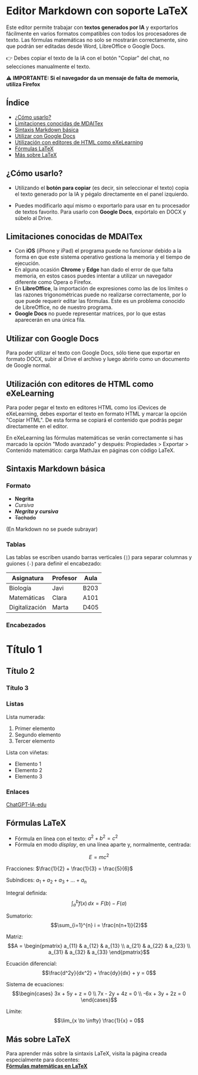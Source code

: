 # Editor Markdown con soporte LaTeX



Este editor permite trabajar con **textos generados por IA** y exportarlos fácilmente en varios formatos compatibles con todos los procesadores de texto. Las fórmulas matemáticas no solo se mostrarán correctamente, sino que podrán ser editadas desde Word, LibreOffice o Google Docs.


👉 Debes copiar el texto de la IA con el botón "Copiar" del chat, no selecciones manualmente el texto.

⚠️ **IMPORTANTE: Si el navegador da un mensaje de falta de memoria, utiliza Firefox**

## Índice

- [¿Cómo usarlo?](#cómo-usarlo)
- [Limitaciones conocidas de MDAITex](#limitaciones-conocidas-de-mdaitex)
- [Sintaxis Markdown básica](#sintaxis-markdown-básica)
- [Utilizar con Google Docs](#utilizar-con-google-docs)
- [Utilización con editores de HTML como eXeLearning](#utilización-con-editores-de-html-como-exelearning)
- [Fórmulas LaTeX](#fórmulas-latex)
- [Más sobre LaTeX](#más-sobre-latex)


## ¿Cómo usarlo?

* Utilizando el **botón para copiar** (es decir, sin seleccionar el texto) copia el texto generado por la IA y pégalo directamente en el panel izquierdo.

* Puedes modificarlo aquí mismo o exportarlo para usar en tu procesador de textos favorito. Para usarlo con **Google Docs**, expórtalo en DOCX y súbelo al Drive.

## Limitaciones conocidas de MDAITex

- Con **iOS** (iPhone y iPad) el programa puede no funcionar debido a la forma en que este sistema operativo gestiona la memoria y el tiempo de ejecución.
- En alguna ocasión **Chrome** y **Edge** han dado el error de que falta memoria, en estos casos puedes intentar a utilizar un navegador diferente como Opera o Firefox. 
- En **LibreOffice**, la importación de expresiones como las de los límites o las razones trigonométricas puede no realizarse correctamente, por lo que puede requerir editar las fórmulas. Este es un problema conocido de LibreOffice, no de nuestro programa.
- **Google Docs** no puede representar matrices, por lo que estas aparecerán en una única fila.

## Utilizar con Google Docs

Para poder utilizar el texto con Google Docs, sólo tiene que exportar en formato DOCX, subir al Drive el archivo y luego abrirlo como un documento de Google normal.

## Utilización con editores de HTML como eXeLearning

Para poder pegar el texto en editores HTML como los iDevices de eXeLearning, debes exportar el texto en formato HTML y marcar la opción "Copiar HTML". De esta forma se copiará el contenido que podrás pegar directamente en el editor.

En eXeLearning las fórmulas matemáticas se verán correctamente si has marcado la opción "Modo avanzado" y después: Propiedades > Exportar > Contenido matemático: carga MathJax en páginas con código LaTeX.

## Sintaxis Markdown básica

### Formato

- **Negrita**
- *Cursiva*
- ***Negrita y cursiva***
- ~~Tachado~~

(En Markdown no se puede subrayar)

### Tablas

Las tablas se escriben usando barras verticales (`|`) para separar columnas y guiones (`-`) para definir el encabezado:

| Asignatura     | Profesor   | Aula  |
|----------------|------------|--------|
| Biología       | Javi       | B203   |
| Matemáticas    | Clara      | A101   |
| Digitalización | Marta      | D405   |

### Encabezados

# Título 1  
## Título 2  
### Título 3

### Listas

Lista numerada:

1. Primer elemento  
2. Segundo elemento  
3. Tercer elemento

Lista con viñetas:

- Elemento 1  
- Elemento 2  
- Elemento 3

### Enlaces

[ChatGPT-IA-edu](https://t.me/ChatGPTedu)



## Fórmulas LaTeX

- Fórmula en línea con el texto: $a^2 + b^2 = c^2$
- Fórmula en modo *display*, en una línea aparte y, normalmente, centrada:

$$E = mc^2$$

Fracciones: $\frac{1}{2} + \frac{1}{3} = \frac{5}{6}$

Subíndices: $a_1 + a_2 + a_3 + \ldots + a_n$

Integral definida:
$$\int_{a}^{b} f(x) \, dx = F(b) - F(a)$$

Sumatorio:
$$\sum_{i=1}^{n} i = \frac{n(n+1)}{2}$$

Matriz:
$$A = \begin{pmatrix}
a_{11} & a_{12} & a_{13} \\
a_{21} & a_{22} & a_{23} \\
a_{31} & a_{32} & a_{33}
\end{pmatrix}$$

Ecuación diferencial:
$$\frac{d^2y}{dx^2} + \frac{dy}{dx} + y = 0$$

Sistema de ecuaciones:
$$\begin{cases}
3x + 5y + z = 0 \\
7x - 2y + 4z = 0 \\
-6x + 3y + 2z = 0
\end{cases}$$

Límite:
$$\lim_{x \to \infty} \frac{1}{x} = 0$$

## Más sobre LaTeX

Para aprender más sobre la sintaxis LaTeX, visita la página creada especialmente para docentes:  
[**Fórmulas matemáticas en LaTeX**](https://latex.bilateria.org/escritura_de_frmulas.html)


